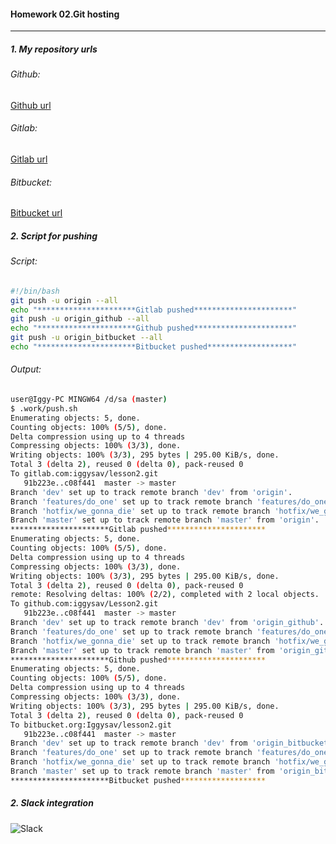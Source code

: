 #### Homework 02.Git hosting
***

##### 1. My repository urls

###### Github:

[Github url](https://github.com/iggysav/Lesson2 "Github")



###### Gitlab:

[Gitlab url](https://gitlab.com/iggysav/lesson2 "Gitlab")

###### Bitbucket:

[Bitbucket url](https://bitbucket.org/Iggysav/lesson2/src/master/ "Bitbucket")



##### 2. Script for pushing

###### Script:

```bash
#!/bin/bash
git push -u origin --all
echo "**********************Gitlab pushed**********************"
git push -u origin_github --all
echo "**********************Github pushed**********************"
git push -u origin_bitbucket --all
echo "**********************Bitbucket pushed*******************"
```

###### Output:
```bash
user@Iggy-PC MINGW64 /d/sa (master)
$ .work/push.sh
Enumerating objects: 5, done.
Counting objects: 100% (5/5), done.
Delta compression using up to 4 threads
Compressing objects: 100% (3/3), done.
Writing objects: 100% (3/3), 295 bytes | 295.00 KiB/s, done.
Total 3 (delta 2), reused 0 (delta 0), pack-reused 0
To gitlab.com:iggysav/lesson2.git
   91b223e..c08f441  master -> master
Branch 'dev' set up to track remote branch 'dev' from 'origin'.
Branch 'features/do_one' set up to track remote branch 'features/do_one' from 'origin'.
Branch 'hotfix/we_gonna_die' set up to track remote branch 'hotfix/we_gonna_die' from 'origin'.
Branch 'master' set up to track remote branch 'master' from 'origin'.
**********************Gitlab pushed**********************
Enumerating objects: 5, done.
Counting objects: 100% (5/5), done.
Delta compression using up to 4 threads
Compressing objects: 100% (3/3), done.
Writing objects: 100% (3/3), 295 bytes | 295.00 KiB/s, done.
Total 3 (delta 2), reused 0 (delta 0), pack-reused 0
remote: Resolving deltas: 100% (2/2), completed with 2 local objects.
To github.com:iggysav/Lesson2.git
   91b223e..c08f441  master -> master
Branch 'dev' set up to track remote branch 'dev' from 'origin_github'.
Branch 'features/do_one' set up to track remote branch 'features/do_one' from 'origin_github'.
Branch 'hotfix/we_gonna_die' set up to track remote branch 'hotfix/we_gonna_die' from 'origin_github'.
Branch 'master' set up to track remote branch 'master' from 'origin_github'.
**********************Github pushed**********************
Enumerating objects: 5, done.
Counting objects: 100% (5/5), done.
Delta compression using up to 4 threads
Compressing objects: 100% (3/3), done.
Writing objects: 100% (3/3), 295 bytes | 295.00 KiB/s, done.
Total 3 (delta 2), reused 0 (delta 0), pack-reused 0
To bitbucket.org:Iggysav/lesson2.git
   91b223e..c08f441  master -> master
Branch 'dev' set up to track remote branch 'dev' from 'origin_bitbucket'.
Branch 'features/do_one' set up to track remote branch 'features/do_one' from 'origin_bitbucket'.
Branch 'hotfix/we_gonna_die' set up to track remote branch 'hotfix/we_gonna_die' from 'origin_bitbucket'.
Branch 'master' set up to track remote branch 'master' from 'origin_bitbucket'.
**********************Bitbucket pushed*******************
```

##### 2. Slack integration
![Slack](.pics/slack.JPG "Slack notification")
